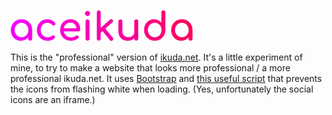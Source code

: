 ![ace ikuda](/a/img/aceikuda-logo-smallest.webp)

This is the "professional" version of [ikuda.net](https://ikuda.net/). It's a little experiment of mine, to try to make a website that looks more professional / a more professional ikuda.net. It uses [Bootstrap](https://getbootstrap.com/) and [this useful script](https://css-tricks.com/prevent-white-flash-iframe/) that prevents the icons from flashing white when loading. (Yes, unfortunately the social icons are an iframe.)

